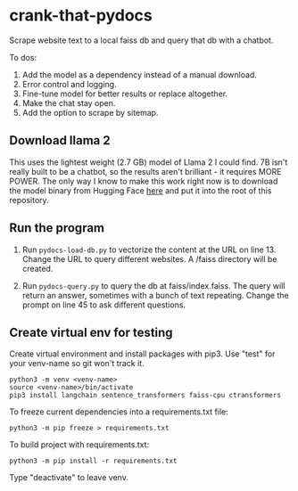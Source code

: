# crank-that-pydocs

Scrape website text to a local faiss db and query that db with a chatbot.

To dos:
1. Add the model as a dependency instead of a manual download.
2. Error control and logging.
3. Fine-tune model for better results or replace altogether.
4. Make the chat stay open.
5. Add the option to scrape by sitemap.

## Download llama 2

This uses the lightest weight (2.7 GB) model of Llama 2 I could find.
7B isn't really built to be a chatbot, so the results aren't brilliant - it requires MORE POWER.
The only way I know to make this work right now is to download the model binary from Hugging Face [here](https://huggingface.co/localmodels/Llama-2-7B-Chat-ggml/blob/main/llama-2-7b-chat.ggmlv3.q2_K.bin) and put it into the root of this repository.

## Run the program

1. Run `pydocs-load-db.py` to vectorize the content at the URL on line 13.
Change the URL to query different websites.
A /faiss directory will be created.

2. Run `pydocs-query.py` to query the db at faiss/index.faiss.
The query will return an answer, sometimes with a bunch of text repeating.
Change the prompt on line 45 to ask different questions.

## Create virtual env for testing
Create virtual environment and install packages with pip3.
Use "test" for your venv-name so git won't track it.

```python3
python3 -m venv <venv-name>
source <venv-name>/bin/activate
pip3 install langchain sentence_transformers faiss-cpu ctransformers
```

To freeze current dependencies into a requirements.txt file:

```python3
python3 -m pip freeze > requirements.txt
```

To build project with requirements.txt:
```python3
python3 -m pip install -r requirements.txt
```

Type "deactivate" to leave venv.